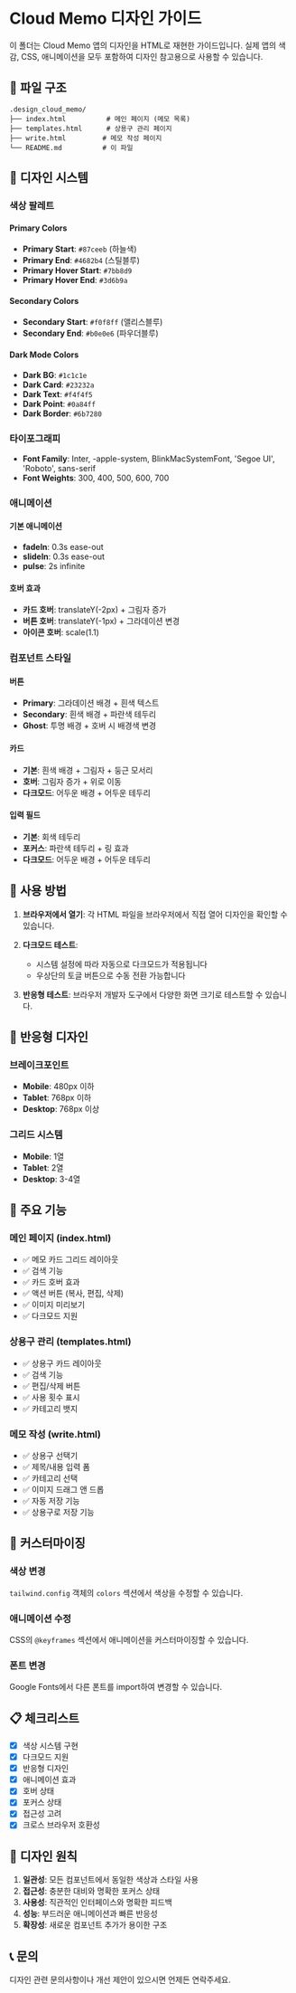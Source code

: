 # Cloud Memo 디자인 가이드

이 폴더는 Cloud Memo 앱의 디자인을 HTML로 재현한 가이드입니다. 실제 앱의 색감, CSS, 애니메이션을 모두 포함하여 디자인 참고용으로 사용할 수 있습니다.

## 📁 파일 구조

```
.design_cloud_memo/
├── index.html          # 메인 페이지 (메모 목록)
├── templates.html      # 상용구 관리 페이지
├── write.html         # 메모 작성 페이지
└── README.md          # 이 파일
```

## 🎨 디자인 시스템

### 색상 팔레트

#### Primary Colors
- **Primary Start**: `#87ceeb` (하늘색)
- **Primary End**: `#4682b4` (스틸블루)
- **Primary Hover Start**: `#7bb8d9`
- **Primary Hover End**: `#3d6b9a`

#### Secondary Colors
- **Secondary Start**: `#f0f8ff` (앨리스블루)
- **Secondary End**: `#b0e0e6` (파우더블루)

#### Dark Mode Colors
- **Dark BG**: `#1c1c1e`
- **Dark Card**: `#23232a`
- **Dark Text**: `#f4f4f5`
- **Dark Point**: `#0a84ff`
- **Dark Border**: `#6b7280`

### 타이포그래피

- **Font Family**: Inter, -apple-system, BlinkMacSystemFont, 'Segoe UI', 'Roboto', sans-serif
- **Font Weights**: 300, 400, 500, 600, 700

### 애니메이션

#### 기본 애니메이션
- **fadeIn**: 0.3s ease-out
- **slideIn**: 0.3s ease-out
- **pulse**: 2s infinite

#### 호버 효과
- **카드 호버**: translateY(-2px) + 그림자 증가
- **버튼 호버**: translateY(-1px) + 그라데이션 변경
- **아이콘 호버**: scale(1.1)

### 컴포넌트 스타일

#### 버튼
- **Primary**: 그라데이션 배경 + 흰색 텍스트
- **Secondary**: 흰색 배경 + 파란색 테두리
- **Ghost**: 투명 배경 + 호버 시 배경색 변경

#### 카드
- **기본**: 흰색 배경 + 그림자 + 둥근 모서리
- **호버**: 그림자 증가 + 위로 이동
- **다크모드**: 어두운 배경 + 어두운 테두리

#### 입력 필드
- **기본**: 회색 테두리
- **포커스**: 파란색 테두리 + 링 효과
- **다크모드**: 어두운 배경 + 어두운 테두리

## 🚀 사용 방법

1. **브라우저에서 열기**: 각 HTML 파일을 브라우저에서 직접 열어 디자인을 확인할 수 있습니다.

2. **다크모드 테스트**: 
   - 시스템 설정에 따라 자동으로 다크모드가 적용됩니다
   - 우상단의 토글 버튼으로 수동 전환 가능합니다

3. **반응형 테스트**: 브라우저 개발자 도구에서 다양한 화면 크기로 테스트할 수 있습니다.

## 📱 반응형 디자인

### 브레이크포인트
- **Mobile**: 480px 이하
- **Tablet**: 768px 이하
- **Desktop**: 768px 이상

### 그리드 시스템
- **Mobile**: 1열
- **Tablet**: 2열
- **Desktop**: 3-4열

## 🎯 주요 기능

### 메인 페이지 (index.html)
- ✅ 메모 카드 그리드 레이아웃
- ✅ 검색 기능
- ✅ 카드 호버 효과
- ✅ 액션 버튼 (복사, 편집, 삭제)
- ✅ 이미지 미리보기
- ✅ 다크모드 지원

### 상용구 관리 (templates.html)
- ✅ 상용구 카드 레이아웃
- ✅ 검색 기능
- ✅ 편집/삭제 버튼
- ✅ 사용 횟수 표시
- ✅ 카테고리 뱃지

### 메모 작성 (write.html)
- ✅ 상용구 선택기
- ✅ 제목/내용 입력 폼
- ✅ 카테고리 선택
- ✅ 이미지 드래그 앤 드롭
- ✅ 자동 저장 기능
- ✅ 상용구로 저장 기능

## 🔧 커스터마이징

### 색상 변경
`tailwind.config` 객체의 `colors` 섹션에서 색상을 수정할 수 있습니다.

### 애니메이션 수정
CSS의 `@keyframes` 섹션에서 애니메이션을 커스터마이징할 수 있습니다.

### 폰트 변경
Google Fonts에서 다른 폰트를 import하여 변경할 수 있습니다.

## 📋 체크리스트

- [x] 색상 시스템 구현
- [x] 다크모드 지원
- [x] 반응형 디자인
- [x] 애니메이션 효과
- [x] 호버 상태
- [x] 포커스 상태
- [x] 접근성 고려
- [x] 크로스 브라우저 호환성

## 🎨 디자인 원칙

1. **일관성**: 모든 컴포넌트에서 동일한 색상과 스타일 사용
2. **접근성**: 충분한 대비와 명확한 포커스 상태
3. **사용성**: 직관적인 인터페이스와 명확한 피드백
4. **성능**: 부드러운 애니메이션과 빠른 반응성
5. **확장성**: 새로운 컴포넌트 추가가 용이한 구조

## 📞 문의

디자인 관련 문의사항이나 개선 제안이 있으시면 언제든 연락주세요. 